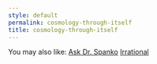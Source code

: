 ```yaml
---
style: default
permalink: cosmology-through-itself
title: cosmology-through-itself
---
```

You may also like:
[Ask Dr. Spanko](http://scp-wiki.net/askinate-herr-spankoflex)
[Irrational](http://scp-wiki.net/irrational)